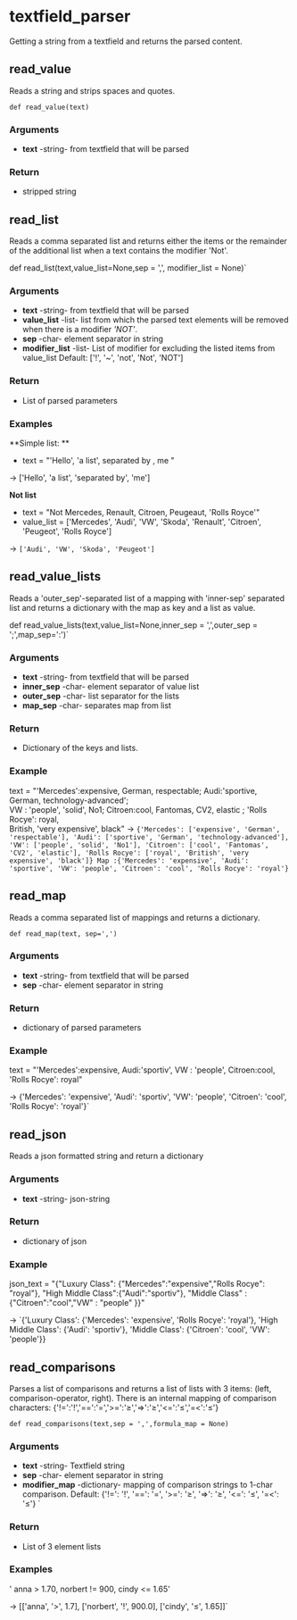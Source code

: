 # textfield_parser
Getting a string from a textfield and returns the parsed content.  

## read_value
Reads a string and strips spaces and quotes. 

`def read_value(text)`

### Arguments 
* **text** -string- from textfield that will be parsed

### Return
* stripped string


## read_list
Reads a comma separated list and returns either the items or the remainder of the additional list when a text contains the modifier 'Not'. 

def read_list(text,value_list=None,sep = ',', modifier_list = None)`

### Arguments 
* **text** -string- from textfield that will be parsed
* **value_list** -list- list from which the parsed text elements will be removed when there is a modifier *'NOT'*. 
* **sep** -char- element separator in string
* **modifier_list** -list- List of modifier for excluding the listed items from value_list
Default: ['!', '~', 'not', 'Not', 'NOT']

### Return
* List of parsed parameters


### Examples

**Simple list: **

* text = "'Hello', 'a list', separated by , me "  

-> ['Hello', 'a list', 'separated by', 'me']

**Not list**

* text = "Not Mercedes, Renault, Citroen, Peugeaut, 'Rolls Royce'" 
* value_list = ['Mercedes', 'Audi', 'VW', 'Skoda', 'Renault', 'Citroen', 'Peugeot', 'Rolls Royce']

-> `['Audi', 'VW', 'Skoda', 'Peugeot'] `
 
## read_value_lists
Reads a 'outer_sep'-separated list of a mapping with 'inner-sep' separated list and returns a dictionary with the 
map as key and a list as value. 

def read_value_lists(text,value_list=None,inner_sep = ',',outer_sep = ';',map_sep=':')`

### Arguments 

* **text** -string- from textfield that will be parsed
* **inner_sep** -char- element separator of value list 
* **outer_sep** -char- list separator for the lists
* **map_sep** -char- separates map from list

### Return
* Dictionary of the keys and lists.

### Example
text = "'Mercedes':expensive, German, respectable; Audi:'sportive, German, technology-advanced'; \
                    VW : 'people', 'solid', No1; Citroen:cool, Fantomas, CV2, elastic ; 'Rolls Rocye': royal,  \
                    British, 'very expensive', black"
-> `{'Mercedes': ['expensive', 'German', 'respectable'], 'Audi': ['sportive', 'German', 'technology-advanced'], 
'VW': ['people', 'solid', 'No1'], 'Citroen': ['cool', 'Fantomas', 'CV2', 'elastic'], 'Rolls Rocye': ['royal', 'British', 'very expensive', 'black']}
Map :{'Mercedes': 'expensive', 'Audi': 'sportive', 'VW': 'people', 'Citroen': 'cool', 'Rolls Rocye': 'royal'}`


## read_map
Reads a comma separated list of mappings and returns a dictionary. 

`def read_map(text, sep=',')`

### Arguments
* **text** -string- from textfield that will be parsed
* **sep** -char- element separator in string

### Return
* dictionary of parsed parameters

### Example
text = "'Mercedes':expensive, Audi:'sportiv', VW : 'people', Citroen:cool, 'Rolls Rocye': royal"

-> {'Mercedes': 'expensive', 'Audi': 'sportiv', 'VW': 'people', 'Citroen': 'cool', 'Rolls Rocye': 'royal'}`

## read_json
Reads a json formatted string and return a dictionary 

### Arguments
* **text** -string- json-string

### Return
* dictionary of json

### Example
json_text = "{\"Luxury Class\": {\"Mercedes\":\"expensive\",\"Rolls Rocye\": \"royal\"}, \"High Middle Class\":{\"Audi\":\"sportiv\"}, \"Middle Class\" : {\"Citroen\":\"cool\",\"VW\" : \"people\" }}"

-> `{'Luxury Class': {'Mercedes': 'expensive', 'Rolls Rocye': 'royal'}, 'High Middle Class': {'Audi': 'sportiv'}, 'Middle Class': {'Citroen': 'cool', 'VW': 'people'}} 

## read_comparisons
Parses a list of comparisons and returns a list of lists with 3 items: (left, comparison-operator, right). There is an internal mapping of comparison characters: {'!=':'!','==':'=','>=':'≥','=>':'≥','<=':'≤','=<':'≤'} 

`def read_comparisons(text,sep = ',',formula_map = None)`

### Arguments
* **text** -string- Textfield string
* **sep** -char- element separator in string
* **modifier_map** -dictionary- mapping of comparison strings to 1-char comparison. 
Default: {'!=': '!', '==': '=', '>=': '≥', '=>': '≥', '<=': '≤', '=<': '≤'}
`

### Return
* List of 3 element lists

### Examples

' anna > 1.70, norbert != 900, cindy <= 1.65' 

-> [['anna', '>', 1.7], ['norbert', '!', 900.0], ['cindy', '≤', 1.65]]`



